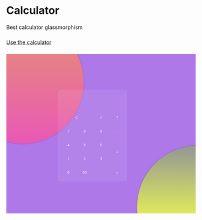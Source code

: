 # Calculator
Best calculator glassmorphism
###
[Use the calculator](https://chircami.github.io/calculator/)
###
![chircami](https://github.com/chircami/calculator/blob/master/Calculator.png#:~:text=t-,Calculator,-.png)
